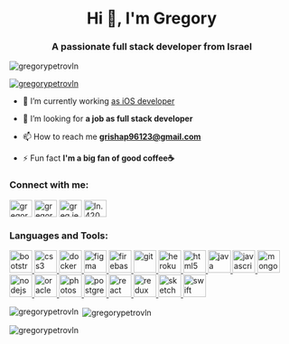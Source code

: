 <h1 align="center">Hi 👋, I'm Gregory</h1>
<h3 align="center">A passionate full stack developer from Israel</h3>

<p align="left"> <img src="https://komarev.com/ghpvc/?username=gregorypetrovln&label=Profile%20views&color=0e75b6&style=flat" alt="gregorypetrovln" /> </p>

<p align="left"> <a href="https://github.com/ryo-ma/github-profile-trophy"><img src="https://github-profile-trophy.vercel.app/?username=gregorypetrovln" alt="gregorypetrovln" /></a> </p>

- 🔭 I’m currently working [as iOS developer](http://www.ipoint.ru)

- 🤝 I’m looking for **a job as full stack developer**

- 📫 How to reach me **grishap96123@gmail.com**

- ⚡ Fun fact **I'm a big fan of good coffee☕️**

<h3 align="left">Connect with me:</h3>
<p align="left">
<a href="https://dev.to/gregorypetrovln" target="blank"><img align="center" src="https://cdn.jsdelivr.net/npm/simple-icons@3.0.1/icons/dev-dot-to.svg" alt="gregorypetrovln" height="30" width="40" /></a>
<a href="https://linkedin.com/in/gregory-petrov" target="blank"><img align="center" src="https://cdn.jsdelivr.net/npm/simple-icons@3.0.1/icons/linkedin.svg" alt="gregory-petrov" height="30" width="40" /></a>
<a href="https://fb.com/greg.jesop" target="blank"><img align="center" src="https://cdn.jsdelivr.net/npm/simple-icons@3.0.1/icons/facebook.svg" alt="greg.jesop" height="30" width="40" /></a>
<a href="https://instagram.com/ln.420" target="blank"><img align="center" src="https://cdn.jsdelivr.net/npm/simple-icons@3.0.1/icons/instagram.svg" alt="ln.420" height="30" width="40" /></a>
</p>

<h3 align="left">Languages and Tools:</h3>
<p align="left"> <a href="https://getbootstrap.com" target="_blank"> <img src="https://devicons.github.io/devicon/devicon.git/icons/bootstrap/bootstrap-plain.svg" alt="bootstrap" width="40" height="40"/> </a> <a href="https://www.w3schools.com/css/" target="_blank"> <img src="https://devicons.github.io/devicon/devicon.git/icons/css3/css3-original-wordmark.svg" alt="css3" width="40" height="40"/> </a> <a href="https://www.docker.com/" target="_blank"> <img src="https://devicons.github.io/devicon/devicon.git/icons/docker/docker-original-wordmark.svg" alt="docker" width="40" height="40"/> </a> <a href="https://www.figma.com/" target="_blank"> <img src="https://www.vectorlogo.zone/logos/figma/figma-icon.svg" alt="figma" width="40" height="40"/> </a> <a href="https://firebase.google.com/" target="_blank"> <img src="https://www.vectorlogo.zone/logos/firebase/firebase-icon.svg" alt="firebase" width="40" height="40"/> </a> <a href="https://git-scm.com/" target="_blank"> <img src="https://www.vectorlogo.zone/logos/git-scm/git-scm-icon.svg" alt="git" width="40" height="40"/> </a> <a href="https://heroku.com" target="_blank"> <img src="https://www.vectorlogo.zone/logos/heroku/heroku-icon.svg" alt="heroku" width="40" height="40"/> </a> <a href="https://www.w3.org/html/" target="_blank"> <img src="https://devicons.github.io/devicon/devicon.git/icons/html5/html5-original-wordmark.svg" alt="html5" width="40" height="40"/> </a> <a href="https://www.java.com" target="_blank"> <img src="https://devicons.github.io/devicon/devicon.git/icons/java/java-original-wordmark.svg" alt="java" width="40" height="40"/> </a> <a href="https://developer.mozilla.org/en-US/docs/Web/JavaScript" target="_blank"> <img src="https://devicons.github.io/devicon/devicon.git/icons/javascript/javascript-original.svg" alt="javascript" width="40" height="40"/> </a> <a href="https://www.mongodb.com/" target="_blank"> <img src="https://devicons.github.io/devicon/devicon.git/icons/mongodb/mongodb-original-wordmark.svg" alt="mongodb" width="40" height="40"/> </a> <a href="https://nodejs.org" target="_blank"> <img src="https://devicons.github.io/devicon/devicon.git/icons/nodejs/nodejs-original-wordmark.svg" alt="nodejs" width="40" height="40"/> </a> <a href="https://www.oracle.com/" target="_blank"> <img src="https://devicons.github.io/devicon/devicon.git/icons/oracle/oracle-original.svg" alt="oracle" width="40" height="40"/> </a> <a href="https://www.photoshop.com/en" target="_blank"> <img src="https://devicons.github.io/devicon/devicon.git/icons/photoshop/photoshop-plain.svg" alt="photoshop" width="40" height="40"/> </a> <a href="https://www.postgresql.org" target="_blank"> <img src="https://devicons.github.io/devicon/devicon.git/icons/postgresql/postgresql-original-wordmark.svg" alt="postgresql" width="40" height="40"/> </a> <a href="https://reactjs.org/" target="_blank"> <img src="https://devicons.github.io/devicon/devicon.git/icons/react/react-original-wordmark.svg" alt="react" width="40" height="40"/> </a> <a href="https://redux.js.org" target="_blank"> <img src="https://devicons.github.io/devicon/devicon.git/icons/redux/redux-original.svg" alt="redux" width="40" height="40"/> </a> <a href="https://www.sketch.com/" target="_blank"> <img src="https://www.vectorlogo.zone/logos/sketchapp/sketchapp-icon.svg" alt="sketch" width="40" height="40"/> </a> <a href="https://developer.apple.com/swift/" target="_blank"> <img src="https://devicons.github.io/devicon/devicon.git/icons/swift/swift-original-wordmark.svg" alt="swift" width="40" height="40"/> </a> </p>

<p><img align="left" src="https://github-readme-stats.vercel.app/api/top-langs?username=gregorypetrovln&show_icons=true&locale=en&layout=compact" alt="gregorypetrovln" /></p>

<p>&nbsp;<img align="center" src="https://github-readme-stats.vercel.app/api?username=gregorypetrovln&show_icons=true&locale=en" alt="gregorypetrovln" /></p>

<p><img align="center" src="https://github-readme-streak-stats.herokuapp.com/?user=gregorypetrovln&" alt="gregorypetrovln" /></p>

